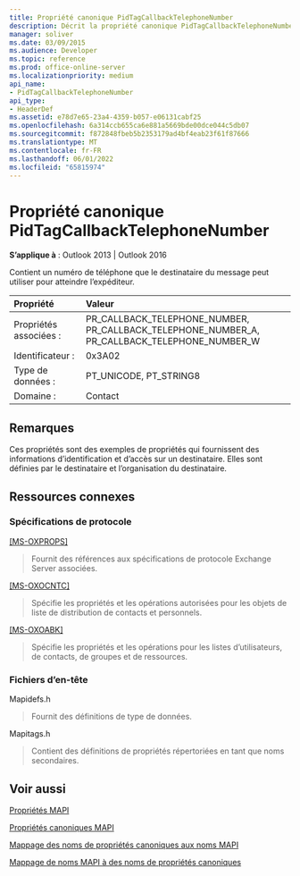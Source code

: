 ```yaml
---
title: Propriété canonique PidTagCallbackTelephoneNumber
description: Décrit la propriété canonique PidTagCallbackTelephoneNumber, qui contient un numéro de téléphone que le destinataire du message peut utiliser pour atteindre l’expéditeur.
manager: soliver
ms.date: 03/09/2015
ms.audience: Developer
ms.topic: reference
ms.prod: office-online-server
ms.localizationpriority: medium
api_name:
- PidTagCallbackTelephoneNumber
api_type:
- HeaderDef
ms.assetid: e78d7e65-23a4-4359-b057-e06131cabf25
ms.openlocfilehash: 6a314ccb655ca6e881a5669bde00dce044c5db07
ms.sourcegitcommit: f872848fbeb5b2353179ad4bf4eab23f61f87666
ms.translationtype: MT
ms.contentlocale: fr-FR
ms.lasthandoff: 06/01/2022
ms.locfileid: "65815974"
---
```

# <a name="pidtagcallbacktelephonenumber-canonical-property"></a>Propriété canonique PidTagCallbackTelephoneNumber

  
  
**S’applique à** : Outlook 2013 | Outlook 2016 
  
Contient un numéro de téléphone que le destinataire du message peut utiliser pour atteindre l’expéditeur. 
  
|Propriété |Valeur |
|:-----|:-----|
|Propriétés associées :  <br/> |PR_CALLBACK_TELEPHONE_NUMBER, PR_CALLBACK_TELEPHONE_NUMBER_A, PR_CALLBACK_TELEPHONE_NUMBER_W  <br/> |
|Identificateur :  <br/> |0x3A02  <br/> |
|Type de données :  <br/> |PT_UNICODE, PT_STRING8  <br/> |
|Domaine :  <br/> |Contact  <br/> |
   
## <a name="remarks"></a>Remarques

Ces propriétés sont des exemples de propriétés qui fournissent des informations d’identification et d’accès sur un destinataire. Elles sont définies par le destinataire et l’organisation du destinataire. 
  
## <a name="related-resources"></a>Ressources connexes

### <a name="protocol-specifications"></a>Spécifications de protocole

[[MS-OXPROPS]](https://msdn.microsoft.com/library/f6ab1613-aefe-447d-a49c-18217230b148%28Office.15%29.aspx)
  
> Fournit des références aux spécifications de protocole Exchange Server associées.
    
[[MS-OXOCNTC]](https://msdn.microsoft.com/library/9b636532-9150-4836-9635-9c9b756c9ccf%28Office.15%29.aspx)
  
> Spécifie les propriétés et les opérations autorisées pour les objets de liste de distribution de contacts et personnels.
    
[[MS-OXOABK]](https://msdn.microsoft.com/library/f4cf9b4c-9232-4506-9e71-2270de217614%28Office.15%29.aspx)
  
> Spécifie les propriétés et les opérations pour les listes d’utilisateurs, de contacts, de groupes et de ressources.
    
### <a name="header-files"></a>Fichiers d’en-tête

Mapidefs.h
  
> Fournit des définitions de type de données.
    
Mapitags.h
  
> Contient des définitions de propriétés répertoriées en tant que noms secondaires.
    
## <a name="see-also"></a>Voir aussi



[Propriétés MAPI](mapi-properties.md)
  
[Propriétés canoniques MAPI](mapi-canonical-properties.md)
  
[Mappage des noms de propriétés canoniques aux noms MAPI](mapping-canonical-property-names-to-mapi-names.md)
  
[Mappage de noms MAPI à des noms de propriétés canoniques](mapping-mapi-names-to-canonical-property-names.md)

